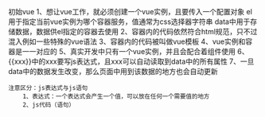 初始vue
    1、想让vue工作，就必须创建一个vue实例，且要传入一个配置对象
        el用于指定当前vue实例为哪个容器服务，值通常为css选择器字符串
        data中用于存储数据，数据供el指定的容器去使用
    2、容器内的代码依然符合html规范，只不过混入例如一些特殊的vue语法
    3、容器内的代码被叫做vue模板
    4、vue实例和容器是一一对应的
    5、真实开发中只有一个vue实例，并且会配合着组件使用
    6、{{xxx}}中的xxx要写js表达式，且xxx可以自动读取到data中的所有属性
    7、一旦data中的数据发生改变，那么页面中用到该数据的地方也会自动更新

    注意区分：js表达式与js语句
        1、表达式：一个表达式会产生一个值，可以放在任何一个需要值的地方
        2、js代码（语句）